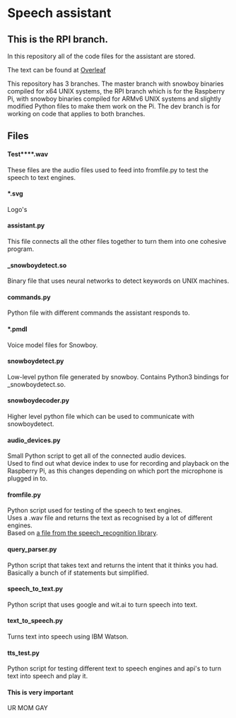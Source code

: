 # Speech assistant

## This is the RPI branch.

In this repository all of the code files for the assistant are stored.

The text can be found at [Overleaf](https://www.overleaf.com/read/sfsdgrsfgmfb)

This repository has 3 branches. The master branch with snowboy binaries compiled for x64 UNIX systems, the RPI branch which is for the Raspberry Pi, with snowboy binaries compiled for ARMv6 UNIX systems and slightly modified Python files to make them work on the Pi. The dev branch is for working on code that applies to both branches.

## Files

#### Test***\*.wav
These files are the audio files used to feed into fromfile.py to test the speech to text engines.

#### \*.svg
Logo's

#### assistant.py
This file connects all the other files together to turn them into one cohesive program.

#### \_snowboydetect.so
Binary file that uses neural networks to detect keywords on UNIX machines.

#### commands.py
Python file with different commands the assistant responds to.

#### \*.pmdl
Voice model files for Snowboy.

#### snowboydetect.py
Low-level python file generated by snowboy. Contains Python3 bindings for \_snowboydetect.so.

#### snowboydecoder.py
Higher level python file which can be used to communicate with snowboydetect.

#### audio_devices.py
Small Python script to get all of the connected audio devices.  
Used to find out what device index to use for recording and playback on the Raspberry Pi, as this changes depending on which port the microphone is plugged in to.


#### fromfile.py
Python script used for testing of the speech to text engines.  
Uses a .wav file and returns the text as recognised by a lot of different engines.  
Based on [a file from the speech_recognition library](https://github.com/Uberi/speech_recognition/blob/master/examples/audio_transcribe.py).


#### query_parser.py
Python script that takes text and returns the intent that it thinks you had.  
Basically a bunch of if statements but simplified.


#### speech_to_text.py
Python script that uses google and wit.ai to turn speech into text.  


#### text_to_speech.py
Turns text into speech using IBM Watson.

#### tts_test.py
Python script for testing different text to speech engines and api's to turn text into speech and play it.  


#### This is very important
UR MOM GAY
